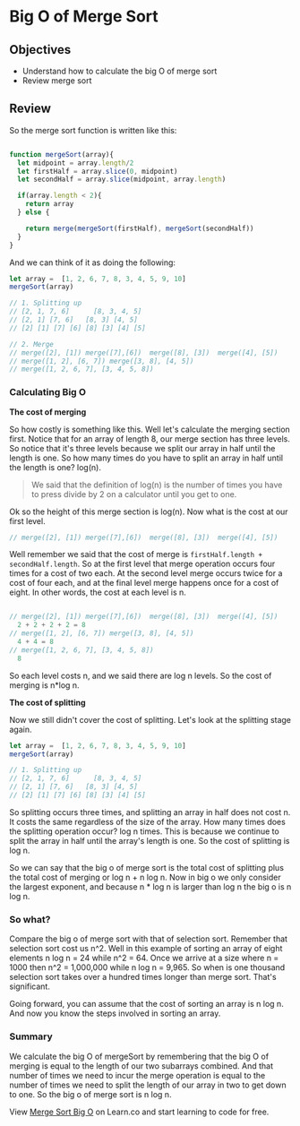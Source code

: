# Big O of Merge Sort

## Objectives
* Understand how to calculate the big O of merge sort
* Review merge sort

## Review
So the merge sort function is written like this:

```javascript

function mergeSort(array){
  let midpoint = array.length/2
  let firstHalf = array.slice(0, midpoint)
  let secondHalf = array.slice(midpoint, array.length)

  if(array.length < 2){
    return array
  } else {

    return merge(mergeSort(firstHalf), mergeSort(secondHalf))
  }
}
```
And we can think of it as doing the following:

```javascript
let array =  [1, 2, 6, 7, 8, 3, 4, 5, 9, 10]
mergeSort(array)

// 1. Splitting up
// [2, 1, 7, 6]      [8, 3, 4, 5]
// [2, 1] [7, 6]   [8, 3] [4, 5]
// [2] [1] [7] [6] [8] [3] [4] [5]

// 2. Merge
// merge([2], [1]) merge([7],[6])  merge([8], [3])  merge([4], [5])
// merge([1, 2], [6, 7]) merge([3, 8], [4, 5])
// merge([1, 2, 6, 7], [3, 4, 5, 8])
```

### Calculating Big O

**The cost of merging**

So how costly is something like this.  Well let's calculate the merging section first.  Notice that for an array of length 8, our merge section has three levels.  So notice that it's three levels because we split our array in half until the length is one.  So how many times do you have to split an array in half until the length is one?  log(n).  

> We said that the definition of log(n) is the number of times you have to press divide by 2 on a calculator until you get to one.  

Ok so the height of this merge section is log(n).  Now what is the cost at our first level.  

```javascript
// merge([2], [1]) merge([7],[6])  merge([8], [3])  merge([4], [5])
```

Well remember we said that the cost of merge is `firstHalf.length + secondHalf.length`.  So at the first level that merge operation occurs four times for a cost of two each.  At the second level merge occurs twice for a cost of four each, and at the final level merge happens once for a cost of eight.  In other words, the cost at each level is n.  

```javascript

// merge([2], [1]) merge([7],[6])  merge([8], [3])  merge([4], [5])
  2 + 2 + 2 + 2 = 8
// merge([1, 2], [6, 7]) merge([3, 8], [4, 5])
  4 + 4 = 8
// merge([1, 2, 6, 7], [3, 4, 5, 8])
  8
```

So each level costs n, and we said there are log n levels.  So the cost of merging is n*log n.  

**The cost of splitting**

Now we still didn't cover the cost of splitting.  Let's look at the splitting stage again.

```javascript
let array =  [1, 2, 6, 7, 8, 3, 4, 5, 9, 10]
mergeSort(array)

// 1. Splitting up
// [2, 1, 7, 6]      [8, 3, 4, 5]
// [2, 1] [7, 6]   [8, 3] [4, 5]
// [2] [1] [7] [6] [8] [3] [4] [5]

```

So splitting occurs three times, and splitting an array in half does not cost n.  It costs the same regardless of the size of the array.  How many times does the splitting operation occur?  log n times.  This is because we continue to split the array in half until the array's length is one. So the cost of splitting is log n.  

So we can say that the big o of merge sort is the total cost of splitting plus the total cost of merging or log n + n log n.  Now in big o we only consider the largest exponent, and because n * log n is larger than log n the big o is n log n.

### So what?

Compare the big o of merge sort with that of selection sort.  Remember that selection sort cost us n^2.  Well in this example of sorting an array of eight elements n log n = 24 while n^2 = 64.  Once we arrive at a size where n = 1000 then n^2 = 1,000,000 while n log n = 9,965.  So when is one thousand selection sort takes over a hundred times longer than merge sort.  That's significant.

Going forward, you can assume that the cost of sorting an array is n log n.  And now you know the steps involved in sorting an array.

### Summary

We calculate the big O of mergeSort by remembering that the big O of merging is equal to the length of our two subarrays combined.  And that number of times we need to incur the merge operation is equal to the number of times we need to split the length of our array in two to get down to one.  So the big o of merge sort is n log n.  

<p class='util--hide'>View <a href='https://learn.co/lessons/merge-sort-big-o'>Merge Sort Big O</a> on Learn.co and start learning to code for free.</p>
